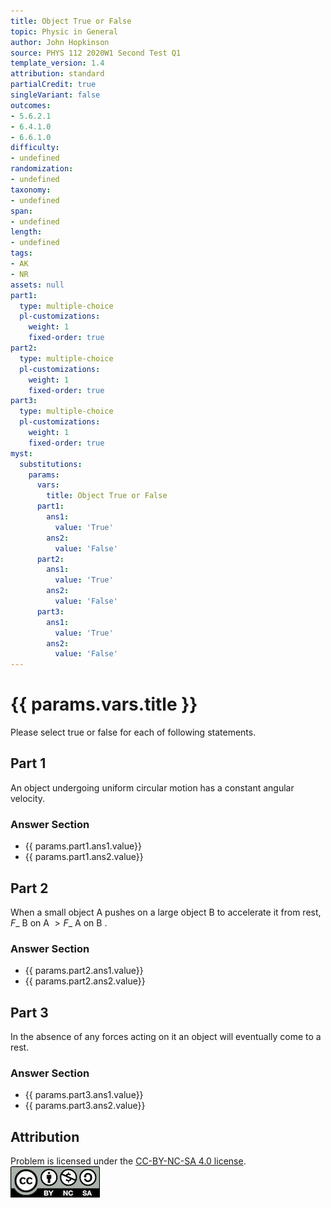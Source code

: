 ```yaml
---
title: Object True or False
topic: Physic in General
author: John Hopkinson
source: PHYS 112 2020W1 Second Test Q1
template_version: 1.4
attribution: standard
partialCredit: true
singleVariant: false
outcomes:
- 5.6.2.1
- 6.4.1.0
- 6.6.1.0
difficulty:
- undefined
randomization:
- undefined
taxonomy:
- undefined
span:
- undefined
length:
- undefined
tags:
- AK
- NR
assets: null
part1:
  type: multiple-choice
  pl-customizations:
    weight: 1
    fixed-order: true
part2:
  type: multiple-choice
  pl-customizations:
    weight: 1
    fixed-order: true
part3:
  type: multiple-choice
  pl-customizations:
    weight: 1
    fixed-order: true
myst:
  substitutions:
    params:
      vars:
        title: Object True or False
      part1:
        ans1:
          value: 'True'
        ans2:
          value: 'False'
      part2:
        ans1:
          value: 'True'
        ans2:
          value: 'False'
      part3:
        ans1:
          value: 'True'
        ans2:
          value: 'False'
---
```

# {{ params.vars.title }}
Please select true or false for each of following statements.

## Part 1

An object undergoing uniform circular motion has a constant angular velocity.

### Answer Section

- {{ params.part1.ans1.value}}
- {{ params.part1.ans2.value}}

## Part 2

When a small object A pushes on a large object B to accelerate it from rest, $F\_{\text{ B on A }} > F\_{\text{ A on B }}$.

### Answer Section

- {{ params.part2.ans1.value}}
- {{ params.part2.ans2.value}}

## Part 3

In the absence of any forces acting on it an object will eventually come to a rest.

### Answer Section

- {{ params.part3.ans1.value}}
- {{ params.part3.ans2.value}}

## Attribution

Problem is licensed under the [CC-BY-NC-SA 4.0 license](https://creativecommons.org/licenses/by-nc-sa/4.0/).<br> ![The Creative Commons 4.0 license requiring attribution-BY, non-commercial-NC, and share-alike-SA license.](https://raw.githubusercontent.com/firasm/bits/master/by-nc-sa.png)